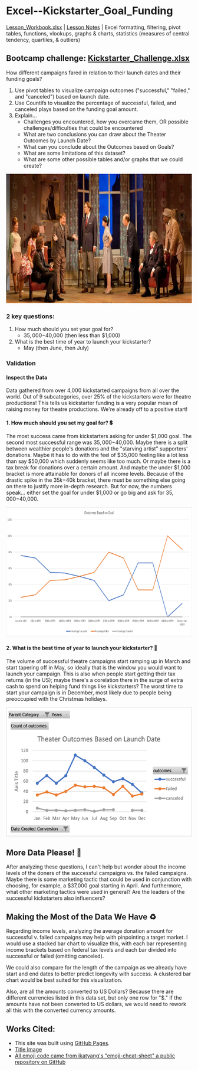 # Excel--Kickstarter_Goal_Funding
[Lesson_Workbook.xlsx]( Lesson_Workbook.xlsx) | [Lesson Notes](Lesson_Notes.pdf) | Excel formatting, filtering, pivot tables, functions, vlookups, graphs & charts, statistics (measures of central tendency, quartiles, & outliers)

## Bootcamp challenge:  [Kickstarter_Challenge.xlsx]( Kickstarter_Challenge.xlsx)
How different campaigns fared in relation to their launch dates and their funding goals?
1. Use pivot tables to visualize campaign outcomes ("successful," "failed," and "canceled") based on launch date.
2. Use Countifs to visualize the percentage of successful, failed, and canceled plays based on the funding goal amount. 
3. Explain... 
   - Challenges you encountered, how you overcame them, OR possible challenges/difficulties that could be encountered
   - What are two conclusions you can draw about the Theater Outcomes by Launch Date?
   - What can you conclude about the Outcomes based on Goals?
   - What are some limitations of this dataset?
   - What are some other possible tables and/or graphs that we could create?

<p align="center"><img width="800" height="350" src="images/header_image.PNG"></p>

### 2 key questions: 
1. How much should you set your goal for?
   - $35,000-$40,000 (then less than $1,000)
2. What is the best time of year to launch your kickstarter?
   - May (then June, then July)

### Validation 

#### Inspect the Data
Data gathered from over 4,000 kickstarted campaigns from all over the world. Out of 9 subcategories, over 25% of the kickstarters were for theatre productions!  This tells us kickstarter funding is a very popular mean of raising money for theatre productions. We're already off to a positive start!

#### 1. How much should you set my goal for? :heavy_dollar_sign:
The most success came from kickstarters asking for under $1,000 goal. The second most successful range was $35,000-$40,000. Maybe there is a split between wealthier people's donations and the "starving artist" supporters' donations. Maybe it has to do with the feel of $35,000 feeling like a lot less than say $50,000 which suddenly seems like too much. Or maybe there is a tax break for donations over a certain amount. And maybe the under $1,000 bracket is more attainable for donors of all income levels. Because of the drastic spike in the $35k-$40k bracket, there must be something else going on there to justify more in-depth research.  But for now, the numbers speak... either set the goal for under $1,000 or go big and ask for $35,000-$40,000. 

<p align="center"><img width="800" height="350" src="images/Outcomes_vs_Goals.png"></p>

#### 2. What is the best time of year to launch your kickstarter? :tulip:
The volume of successful theatre campaigns start ramping up in March and start tapering off in May, so ideally that is the window you would want to launch your campaign. This is also when people start getting their tax returns (in the US); maybe there's a corelation there in the surge of extra cash to spend on helping fund things like kickstarters? The worst time to start your campaign is in December, most likely due to people being preoccupied with the Christmas holidays. 

<p align="center"><img width="550" height="350" src="images/Theater_Outcomes_vs_Launch.png"></p>

## More Data Please! :1234:
After analyzing these questions, I can't help but wonder about the income levels of the doners of the successful campaigns vs. the failed campaigns. Maybe there is some marketing tactic that could be used in conjunction with choosing, for example, a $37,000 goal starting in April. And furthermore, what other marketing tactics were used in general? Are the leaders of the successful kickstarters also influencers? 

## Making the Most of the Data We Have :recycle:
Regarding income levels, analyzing the average donation amount for successful v. failed campaigns may help with pinpointing a target market. I would use a stacked bar chart to visualize this, with each bar representing income brackets based on federal tax levels and each bar divided into successful or failed (omitting canceled). 

We could also compare for the length of the campaign as we already have start and end dates to better predict longevity with success. A clustered bar chart would be best suited for this visualization.

Also, are all the amounts converted to US Dollars? Because there are different currencies listed in this data set, but only one row for "$." If the amounts have not been converted to US dollars, we would need to rework all this with the converted currency amounts.





## Works Cited:
- This site was built using [GitHub Pages](https://pages.github.com/).
- [Title Image](https://www.londontheatre1.com/wp-content/uploads/2020/03/Nt-Live.jpg)
- [All emoji code came from ikatyang's "emoji-cheat-sheet" a public repository on GitHub](https://github.com/ikatyang/emoji-cheat-sheet/blob/master/README.md#currency)
